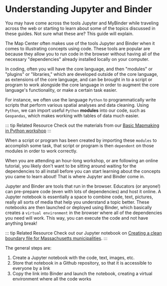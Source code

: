 
# Understanding Jupyter and Binder 

You may have come across the tools Jupyter and MyBinder while traveling across the web or starting to learn about some of the topics discussed in these guides. Not sure what these are? This guide will explain. 

The Map Center often makes use of the tools Jupyter and Binder when it comes to illustrating concepts using code. These tools are popular are because they allow you to run code in the browser without having all of the necessary "dependencies" already installed locally on your computer.

In coding, often you will have the core language, and then "modules" or "plugins" or "libraries," which are developed outside of the core language, as extensions of the core language, and can be brought in to a script or program to work alongside the core language in order to augment the core language's functionality, or make a certain task easier. 

For instance, we often use the language `Python` to programmatically write scripts that perform various spatial analyses and data cleaning. Using `Python`, we can import useful `Python` **modules** into our code, such as `Geopandas`, which makes working with tables of data much easier.

::: tip Related Resource
Check out the materials from our [Basic Mapmaking in Python workshop](./python.html)
:::

When a script or program has been created by importing these `modules` to accomplish some task, that script or program is then `dependent` on those modules in order to work correctly.

When you are attending an hour-long workshop, or are following an online tutorial, you likely don't want to be sitting around waiting for the dependencies to all install before you can start learning about the concepts you came to learn about! That is where Jupyter and Binder come in.

Jupyter and Binder are tools that run in the browser. Educators (or anyone!) can pre-prepare code (even with lots of dependencies) and host it online. A Jupyter notebook is essentially a space to combine code, text, pictures, really all sorts of media that help you understand a topic better. These notebooks are then launched or deployed using Binder, which basically creates a `virtual environment` in the browser where all of the dependencies you need will work. This way, you can execute the code and not have anything break!

::: tip Related Resource
Check out our Jupyter notebook on [Creating a clean boundary file for Massachusetts municipalities](https://github.com/nblmc/massachusetts-municipal-boundaries/blob/main/processor.ipynb).
:::

The general steps are:
1. Create a Jupyter notebook with the code, text, images, etc.
2. Store that notebook in a Github repository, so that it is accessible to everyone by a link
3. Copy the link into Binder and launch the notebook, creating a virtual environment where all the code works

